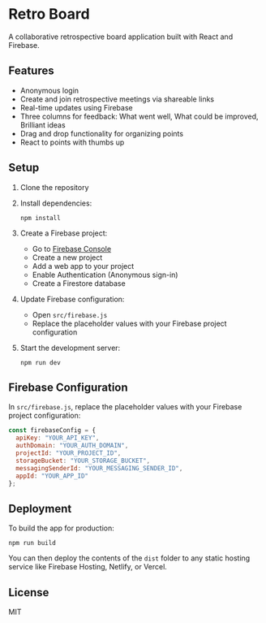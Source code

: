 # Retro Board

A collaborative retrospective board application built with React and Firebase.

## Features

- Anonymous login
- Create and join retrospective meetings via shareable links
- Real-time updates using Firebase
- Three columns for feedback: What went well, What could be improved, Brilliant ideas
- Drag and drop functionality for organizing points
- React to points with thumbs up

## Setup

1. Clone the repository
2. Install dependencies:
   ```
   npm install
   ```
3. Create a Firebase project:
   - Go to [Firebase Console](https://console.firebase.google.com/)
   - Create a new project
   - Add a web app to your project
   - Enable Authentication (Anonymous sign-in)
   - Create a Firestore database

4. Update Firebase configuration:
   - Open `src/firebase.js`
   - Replace the placeholder values with your Firebase project configuration

5. Start the development server:
   ```
   npm run dev
   ```

## Firebase Configuration

In `src/firebase.js`, replace the placeholder values with your Firebase project configuration:

```javascript
const firebaseConfig = {
  apiKey: "YOUR_API_KEY",
  authDomain: "YOUR_AUTH_DOMAIN",
  projectId: "YOUR_PROJECT_ID",
  storageBucket: "YOUR_STORAGE_BUCKET",
  messagingSenderId: "YOUR_MESSAGING_SENDER_ID",
  appId: "YOUR_APP_ID"
};
```

## Deployment

To build the app for production:

```
npm run build
```

You can then deploy the contents of the `dist` folder to any static hosting service like Firebase Hosting, Netlify, or Vercel.

## License

MIT
